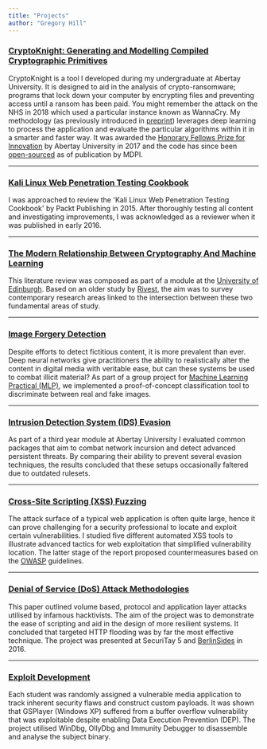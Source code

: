 ```yaml
---
title: "Projects"
author: "Gregory Hill"
---
```


### [CryptoKnight: Generating and Modelling Compiled Cryptographic Primitives](http://www.mdpi.com/2078-2489/9/9/231)

CryptoKnight is a tool I developed during my undergraduate at Abertay University. It is designed to aid in the analysis of crypto-ransomware; programs 
that lock down your computer by encrypting files and preventing access until a ransom has been paid. You might remember the attack on the NHS in 2018 
which used a particular instance known as WannaCry. My methodology (as previously introduced in [preprint](https://arxiv.org/abs/1709.08385)) leverages 
deep learning to process the application and evaluate the particular algorithms within it in a smarter and faster way. It was awarded the 
[Honorary Fellows Prize for Innovation](https://www.abertay.ac.uk/news/2017/prizewinners-honoured-for-stellar-achievements) by Abertay University in 2017 
and the code has since been [open-sourced](https://github.com/AbertayMachineLearningGroup/CryptoKnight) as of publication by MDPI.

*****

### [Kali Linux Web Penetration Testing Cookbook](https://books.google.co.uk/books?id=iGRLDAAAQBAJ&pg=PP6&lpg=PP6&dq=Greg+Hill&source=bl&ots=pNp9rSoYN3&sig=RlthaecEN2cdvhPcESQsRvz3Y5c&hl=en&sa=X&ved=0ahUKEwikg8yknozWAhUhLMAKHUlJDHEQ6AEIOjAF#v=onepage&q=Greg%20Hill&f=false)

I was approached to review the 'Kali Linux Web Penetration Testing Cookbook' by Packt Publishing in 2015. After thoroughly testing all content and 
investigating improvements, I was acknowledged as a reviewer when it was published in early 2016.

*****

### [The Modern Relationship Between Cryptography And Machine Learning](/docs/irr.pdf)

This literature review was composed as part of a module at the <a href='http://www.inf.ed.ac.uk/teaching/courses/irr/'>University of Edinburgh</a>. 
Based on an older study by <a href='http://people.csail.mit.edu/rivest/pubs/Riv91.pdf'>Rivest</a>, the aim was to survey contemporary research areas 
linked to the intersection between these two fundamental areas of study.

*****

### [Image Forgery Detection](/docs/mlp.pdf)

Despite efforts to detect fictitious content, it is more prevalent than ever. Deep neural networks give practitioners the ability to realistically 
alter the content in digital media with veritable ease, but can these systems be used to combat illicit material? As part of a group project for 
[Machine Learning Practical (MLP)](https://www.inf.ed.ac.uk/teaching/courses/mlp/), we implemented a proof-of-concept classification tool to discriminate 
between real and fake images.

*****

### [Intrusion Detection System (IDS) Evasion](/docs/idsevasion.pdf)

As part of a third year module at Abertay University I evaluated common packages that aim to combat network incursion and detect advanced persistent threats. 
By comparing their ability to prevent several evasion techniques, the results concluded that these setups occasionally faltered due to outdated rulesets.

*****

### [Cross-Site Scripting (XSS) Fuzzing](/docs/xssfuzzing.pdf)

The attack surface of a typical web application is often quite large, hence it can prove challenging for a security professional to locate and exploit certain 
vulnerabilities. I studied five different automated XSS tools to illustrate advanced tactics for web exploitation that simplified vulnerability location. The 
latter stage of the report proposed countermeasures based on the [OWASP](https://www.owasp.org/) guidelines.

*****

### [Denial of Service (DoS) Attack Methodologies](/docs/ddos.pdf)

This paper outlined volume based, protocol and application layer attacks utilised by infamous hacktivists. The aim of the project was to demonstrate the ease of 
scripting and aid in the design of more resilient systems. It concluded that targeted HTTP flooding was by far the most effective technique. The project was presented 
at SecuriTay 5 and [BerlinSides](https://berlinsides.org/?page_id=1911) in 2016.

*****

### [Exploit Development](/docs/exploit.pdf)

Each student was randomly assigned a vulnerable media application to track inherent security flaws and construct custom payloads. It was shown that GSPlayer (Windows XP)
suffered from a buffer overflow vulnerability that was exploitable despite enabling Data Execution Prevention (DEP). The project utilised WinDbg, OllyDbg and Immunity 
Debugger to disassemble and analyse the subject binary.
